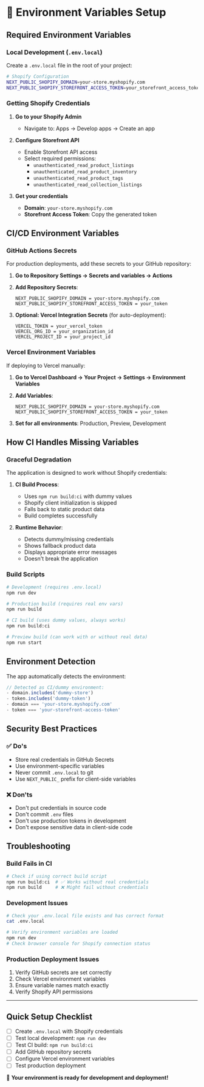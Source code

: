 # 🔧 Environment Variables Setup

## Required Environment Variables

### Local Development (`.env.local`)

Create a `.env.local` file in the root of your project:

```bash
# Shopify Configuration
NEXT_PUBLIC_SHOPIFY_DOMAIN=your-store.myshopify.com
NEXT_PUBLIC_SHOPIFY_STOREFRONT_ACCESS_TOKEN=your_storefront_access_token
```

### Getting Shopify Credentials

1. **Go to your Shopify Admin**
   - Navigate to: Apps → Develop apps → Create an app

2. **Configure Storefront API**
   - Enable Storefront API access
   - Select required permissions:
     - `unauthenticated_read_product_listings`
     - `unauthenticated_read_product_inventory`
     - `unauthenticated_read_product_tags`
     - `unauthenticated_read_collection_listings`

3. **Get your credentials**
   - **Domain**: `your-store.myshopify.com`
   - **Storefront Access Token**: Copy the generated token

## CI/CD Environment Variables

### GitHub Actions Secrets

For production deployments, add these secrets to your GitHub repository:

1. **Go to Repository Settings → Secrets and variables → Actions**

2. **Add Repository Secrets**:
   ```
   NEXT_PUBLIC_SHOPIFY_DOMAIN = your-store.myshopify.com
   NEXT_PUBLIC_SHOPIFY_STOREFRONT_ACCESS_TOKEN = your_token
   ```

3. **Optional: Vercel Integration Secrets** (for auto-deployment):
   ```
   VERCEL_TOKEN = your_vercel_token
   VERCEL_ORG_ID = your_organization_id
   VERCEL_PROJECT_ID = your_project_id
   ```

### Vercel Environment Variables

If deploying to Vercel manually:

1. **Go to Vercel Dashboard → Your Project → Settings → Environment Variables**

2. **Add Variables**:
   ```
   NEXT_PUBLIC_SHOPIFY_DOMAIN = your-store.myshopify.com
   NEXT_PUBLIC_SHOPIFY_STOREFRONT_ACCESS_TOKEN = your_token
   ```

3. **Set for all environments**: Production, Preview, Development

## How CI Handles Missing Variables

### Graceful Degradation

The application is designed to work without Shopify credentials:

1. **CI Build Process**:
   - Uses `npm run build:ci` with dummy values
   - Shopify client initialization is skipped
   - Falls back to static product data
   - Build completes successfully

2. **Runtime Behavior**:
   - Detects dummy/missing credentials
   - Shows fallback product data
   - Displays appropriate error messages
   - Doesn't break the application

### Build Scripts

```bash
# Development (requires .env.local)
npm run dev

# Production build (requires real env vars)
npm run build

# CI build (uses dummy values, always works)
npm run build:ci

# Preview build (can work with or without real data)
npm run start
```

## Environment Detection

The app automatically detects the environment:

```typescript
// Detected as CI/dummy environment:
- domain.includes('dummy-store')
- token.includes('dummy-token')
- domain === 'your-store.myshopify.com'
- token === 'your-storefront-access-token'
```

## Security Best Practices

### ✅ Do's
- Store real credentials in GitHub Secrets
- Use environment-specific variables
- Never commit `.env.local` to git
- Use `NEXT_PUBLIC_` prefix for client-side variables

### ❌ Don'ts
- Don't put credentials in source code
- Don't commit `.env` files
- Don't use production tokens in development
- Don't expose sensitive data in client-side code

## Troubleshooting

### Build Fails in CI
```bash
# Check if using correct build script
npm run build:ci  # ✅ Works without real credentials
npm run build     # ❌ Might fail without credentials
```

### Development Issues
```bash
# Check your .env.local file exists and has correct format
cat .env.local

# Verify environment variables are loaded
npm run dev
# Check browser console for Shopify connection status
```

### Production Deployment Issues
1. Verify GitHub secrets are set correctly
2. Check Vercel environment variables
3. Ensure variable names match exactly
4. Verify Shopify API permissions

---

## Quick Setup Checklist

- [ ] Create `.env.local` with Shopify credentials
- [ ] Test local development: `npm run dev`
- [ ] Test CI build: `npm run build:ci`
- [ ] Add GitHub repository secrets
- [ ] Configure Vercel environment variables
- [ ] Test production deployment

🎉 **Your environment is ready for development and deployment!**
